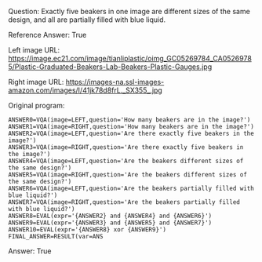 Question: Exactly five beakers in one image are different sizes of the same design, and all are partially filled with blue liquid.

Reference Answer: True

Left image URL: https://image.ec21.com/image/tianliplastic/oimg_GC05269784_CA05269785/Plastic-Graduated-Beakers-Lab-Beakers-Plastic-Gauges.jpg

Right image URL: https://images-na.ssl-images-amazon.com/images/I/41jk78d8frL._SX355_.jpg

Original program:

```
ANSWER0=VQA(image=LEFT,question='How many beakers are in the image?')
ANSWER1=VQA(image=RIGHT,question='How many beakers are in the image?')
ANSWER2=VQA(image=LEFT,question='Are there exactly five beakers in the image?')
ANSWER3=VQA(image=RIGHT,question='Are there exactly five beakers in the image?')
ANSWER4=VQA(image=LEFT,question='Are the beakers different sizes of the same design?')
ANSWER5=VQA(image=RIGHT,question='Are the beakers different sizes of the same design?')
ANSWER6=VQA(image=LEFT,question='Are the beakers partially filled with blue liquid?')
ANSWER7=VQA(image=RIGHT,question='Are the beakers partially filled with blue liquid?')
ANSWER8=EVAL(expr='{ANSWER2} and {ANSWER4} and {ANSWER6}')
ANSWER9=EVAL(expr='{ANSWER3} and {ANSWER5} and {ANSWER7}')
ANSWER10=EVAL(expr='{ANSWER8} xor {ANSWER9}')
FINAL_ANSWER=RESULT(var=ANS
```
Answer: True

